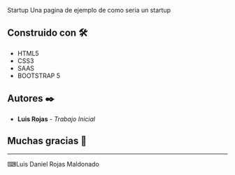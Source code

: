 Startup
Una pagina de ejemplo de como seria un startup
## Construido con 🛠️

* HTML5
* CSS3
* SAAS
* BOOTSTRAP 5

## Autores ✒️


* **Luis Rojas** - *Trabajo Inicial*

## Muchas gracias 🎁

---
⌨Luis Daniel Rojas Maldonado
